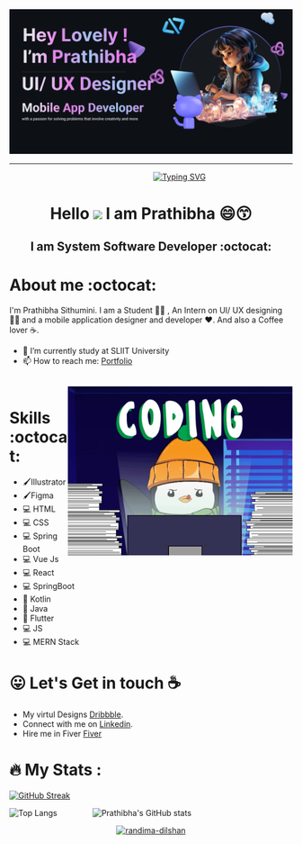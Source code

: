 <img src ="readmeimg.png">
<hr/>

&emsp;&emsp;&emsp;&emsp;&emsp;&emsp;&emsp;&emsp;&emsp;&emsp;&emsp;&emsp;&emsp;&emsp;&emsp;&emsp;&emsp;&emsp;
<a href="https://git.io/typing-svg"><img src="https://readme-typing-svg.demolab.com?font=Fira+Code&weight=600&size=25&pause=1000&color=9100F7&vCenter=true&random=false&width=435&lines=Warmly+Welcome........!+%F0%9F%91%8B+" alt="Typing SVG" /></a>

<h1 align = "center"> Hello <img src="https://raw.githubusercontent.com/MartinHeinz/MartinHeinz/master/wave.gif" width="30px"> I am Prathibha 😄😙 </h1>
<h2 align = "center"> I am System Software Developer :octocat:</h2>

# About me :octocat:

I'm Prathibha Sithumini. I am a Student 👩‍🎓 , An Intern on UI/ UX designing 🧑‍🎨 and a mobile application designer and developer :heart:. And also a Coffee lover :coffee:. 
<br>

- 🌱 I’m currently study at SLIIT University  
- 📫 How to reach me: [Portfolio](https://prathibhasithu.github.io/)

 <br>

  <img align="right" src="giphy.gif" width="400"/>

# Skills :octocat:
  - 🖌️Illustrator<br>
  - 🖌️Figma<br>
  - 💻 HTML<br>
  - 💻 CSS<br>
  - 💻 Spring Boot<br>
  - 💻 Vue Js<br>
  - 💻 React<br>
  - 💻 SpringBoot<br>
  - 📱 Kotlin<br>
  - 📱 Java<br>
  - 📱 Flutter<br>
  - 💻 JS<br>
  - 💻 MERN Stack<br>


# :stuck_out_tongue: Let's Get in touch :coffee:
- My virtul Designs [Dribbble](https://dribbble.com/Prathibha22).
- Connect with me on [Linkedin](https://www.linkedin.com/in/prathibha-sithumini-74b427214/).
- Hire me in Fiver [Fiver](http://www.fiverr.com/s/l1KAqR)

# :fire: My Stats :
  [![GitHub Streak](https://github-readme-streak-stats.herokuapp.com?user=PrathibhaSithu&theme=midnight-purple&hide_border=true&date_format=M%20j%5B%2C%20Y%5D)](https://git.io/streak-stats)

  ![Top Langs](https://github-readme-stats.vercel.app/api/top-langs/?username=PrathibhaSithu&layout=compact&theme=midnight-purple)
  &nbsp;&nbsp;&nbsp;&nbsp;&nbsp;&nbsp;&nbsp;&nbsp;&nbsp;&nbsp;&nbsp;&nbsp;&nbsp;&nbsp;
  ![Prathibha's GitHub stats](https://github-readme-stats.vercel.app/api?username=PrathibhaSithu&theme=midnight-purple&show_icons=true)

  <p align="center"> <a href="https://github.com/ryo-ma/github-profile-trophy"><img src="https://github-profile-trophy.vercel.app/?username=PrathibhaSithu" alt="randima-dilshan" /></a> </p>

